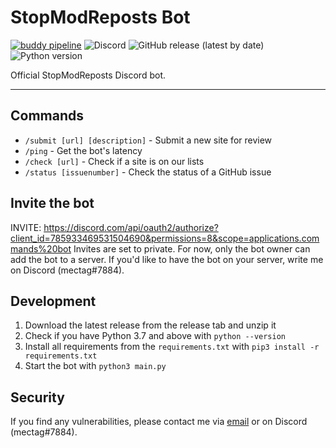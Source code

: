 # StopModReposts Bot
[![buddy pipeline](https://app.buddy.works/berrysauce-dev/discord-bot-1/pipelines/pipeline/297693/badge.svg?token=e27212f499fa0a767216789629b0cb9427c4b2d90d5faa501532330053a36cba "buddy pipeline")](https://app.buddy.works/berrysauce-dev/discord-bot-1/pipelines/pipeline/297693)
![Discord](https://img.shields.io/discord/463457129588850699?label=discord)
![GitHub release (latest by date)](https://img.shields.io/github/v/release/StopModReposts/Discord-Bot)
![Python version](https://img.shields.io/badge/python-3.7-blue)

Official StopModReposts Discord bot.

---

## Commands
- `/submit [url] [description]` - Submit a new site for review
- `/ping` - Get the bot's latency
- `/check [url]` - Check if a site is on our lists
- `/status [issuenumber]` - Check the status of a GitHub issue

## Invite the bot
INVITE: https://discord.com/api/oauth2/authorize?client_id=785933469531504690&permissions=8&scope=applications.commands%20bot
Invites are set to private. For now, only the bot owner can add the bot to a server. If you'd like to have the bot on your server, write me on Discord (mectag#7884).

## Development
1. Download the latest release from the release tab and unzip it
2. Check if you have Python 3.7 and above with `python --version`
3. Install all requirements from the `requirements.txt` with `pip3 install -r requirements.txt`
4. Start the bot with `python3 main.py`

## Security
If you find any vulnerabilities, please contact me via [email](mailto:contact@berrysauce.me) or on Discord (mectag#7884).
